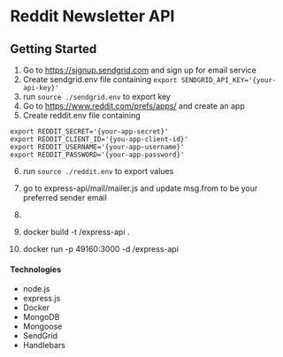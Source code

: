 # Reddit Newsletter API

## Getting Started
1. Go to https://signup.sendgrid.com and sign up for email service
2. Create sendgrid.env file containing `export SENDGRID_API_KEY='{your-api-key}'`
3. run `source ./sendgrid.env` to export key
4. Go to https://www.reddit.com/prefs/apps/ and create an app
5. Create reddit.env file containing
```
export REDDIT_SECRET='{your-app-secret}'
export REDDIT_CLIENT_ID='{you-app-client-id}'
export REDDIT_USERNAME='{your-app-username}'
export REDDIT_PASSWORD='{your-app-password}'
```
6. run `source ./reddit.env` to export values
7. go to express-api/mail/mailer.js and update msg.from to be your preferred sender email
8. 

8. docker build -t <your username>/express-api .  
9. docker run -p 49160:3000 -d <your username>/express-api  

#### Technologies
* node.js
* express.js
* Docker
* MongoDB
* Mongoose
* SendGrid
* Handlebars

